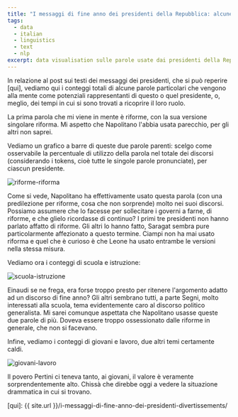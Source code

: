```yaml
---
title: "I messaggi di fine anno dei presidenti della Repubblica: alcune parole specifiche"
tags:
  - data
  - italian
  - linguistics
  - text
  - nlp
excerpt: data visualisation sulle parole usate dai presidenti della Repubblica nei discorsi di fine anno, continuazione su parole specifiche
---
```


In relazione al post sui testi dei messaggi dei presidenti, che si può reperire [qui], vediamo qui i conteggi totali di alcune parole particolari che vengono alla mente come potenziali rappresentanti di questo o quel presidente, o, meglio, dei tempi in cui si sono trovati a ricoprire il loro ruolo.

La prima parola che mi viene in mente è riforme, con la sua versione singolare riforma. Mi aspetto che Napolitano l'abbia usata parecchio, per gli altri non saprei.

Vediamo un grafico a barre di queste due parole parenti: scelgo come osservabile la percentuale di utilizzo della parola nel totale dei discorsi (considerando i tokens, cioè tutte le singole parole pronunciate), per ciascun presidente.

![riforme-riforma](https://plot.ly/~MartinaPugliese/389.png)

Come si vede, Napolitano ha effettivamente usato questa parola (con una predilezione per riforme, cosa che non sorprende) molto nei suoi discorsi. Possiamo assumere che lo facesse per sollecitare i governi a farne, di riforme, e che glielo ricordasse di continuo?
I primi tre presidenti non hanno parlato affatto di riforme. Gli altri lo hanno fatto, Saragat sembra pure particolarmente affezionato a questo termine. Ciampi non ha mai usato riforma e quel che è curioso è che Leone ha usato entrambe le versioni nella stessa misura.

Vediamo ora i conteggi di scuola e istruzione:

![scuola-istruzione](https://plot.ly/~MartinaPugliese/395.png)

Einaudi se ne frega, era forse troppo presto per ritenere l'argomento adatto ad un discorso di fine anno?
Gli altri sembrano tutti, a parte Segni, molto interessati alla scuola, tema evidentemente caro al discorso politico generalista. Mi sarei comunque aspettata che Napolitano usasse queste due parole di più. Doveva essere troppo ossessionato dalle riforme in generale, che non si facevano.

Infine, vediamo i conteggi di giovani e lavoro, due altri temi certamente caldi.

![giovani-lavoro](https://plot.ly/~MartinaPugliese/401.png)

Il povero Pertini ci teneva tanto, ai giovani, il valore è veramente sorprendentemente alto. Chissà che direbbe oggi a vedere la situazione drammatica in cui si trovano. 

[qui]: {{ site.url }}/i-messaggi-di-fine-anno-dei-presidenti-divertissements/
